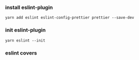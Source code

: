### install eslint-plugin
```
yarn add eslint eslint-config-prettier prettier --save-dev

```
### init eslint-plugin
```
yarn eslint --init
```

### eslint covers